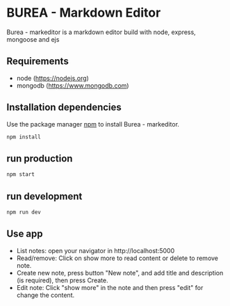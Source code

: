 # BUREA - Markdown Editor

Burea - markeditor is a markdown editor build with node, express, mongoose and ejs

## Requirements

- node (https://nodejs.org)
- mongodb (https://www.mongodb.com)

## Installation dependencies

Use the package manager [npm](https://www.npmjs.com/) to install Burea - markeditor.

```bash
npm install
```

## run production

```bash
npm start
```

## run development

```bash
npm run dev
```

## Use app

- List notes: open your navigator in http://localhost:5000
- Read/remove: Click on show more to read content or delete to remove note.
- Create new note, press button "New note", and add title and description (is required), then press Create.
- Edit note: Click "show more" in the note and then press "edit" for change the content.
